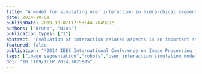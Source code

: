 ```yaml
---
title: "A model for simulating user interaction in hierarchical segmentation"
date: 2014-10-01
publishDate: 2019-10-07T17:53:44.704928Z
authors: ["Bruno", "Nina"]
publication_types: ["1"]
abstract: "Evaluation of interaction related aspects is an important step for comparing interactive segmentation algorithms and also for the development of new and better algorithms. However, as experiments with users are not simple, simulations with robot users are becoming a common practice for evaluating marker based interactive segmentation methods. We propose a novel interaction model for hierarchy based segmentation methods. Simulations of the model with some proposed policies are compared to experiments with real users in order to evaluate and validate the proposed model."
featured: false
publication: "*2014 IEEE International Conference on Image Processing (ICIP)*"
tags: ["image segmentation","robots","user interaction simulation model","hierarchical segmentation","interaction related aspect evaluation","robot users","marker based interactive image segmentation methods","Image segmentation","Merging","Robots","Computational modeling","Time series analysis","Correlation","Time measurement","interactive segmentation","hierarchical segmentation","user interaction simulation"]
doi: "10.1109/ICIP.2014.7025885"
---
```


